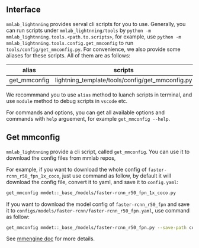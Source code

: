 ## Interface

`mmlab_lightnning` provides serval cli scripts for you to use. Generally, you can run scripts under `mmlab_lightnning/tools` by `python -m mmlab_lightnning.tools.<path.to.scripts>`, for example, use `python -m mmlab_lightnning.tools.config.get_mmconfig` to run `tools/config/get_mmconfig.py`. For convenience, we also provide some aliases for these scripts. All of them are as follows:

| alias        | scripts                                         |
| ------------ | ----------------------------------------------- |
| get_mmconfig | lightning_template/tools/config/get_mmconfig.py |

We recommmand you to use `alias` method to luanch scripts in terminal, and use `module` method to debug scripts in `vscode` etc.

For commands and options, you can get all available options and commands with `help` arguement, for example `get_mmconfig --help`.

## Get mmconfig

`mmlab_lightnning` provide a cli script, called `get_mmconfig`. You can use it to download the config files from mmlab repos, 

For example, if you want to download the whole config of `faster-rcnn_r50_fpn_1x_coco`, just use command as follow, by default it will download the config file, convert it to yaml, and save it to `config.yaml`:

```bash
get_mmconfig mmdet::_base_/models/faster-rcnn_r50_fpn_1x_coco.py
```

If you want to download the model config of `faster-rcnn_r50_fpn` and save it to `configs/models/faster-rcnn/faster-rcnn_r50_fpn.yaml`, use command as follow:

```bash
get_mmconfig mmdet::_base_/models/faster-rcnn_r50_fpn.py --save-path configs/models/faster-rcnn/faster-rcnn_r50_fpn.yaml
```

See [mmengine doc](https://mmengine.readthedocs.io/zh_CN/latest/advanced_tutorials/config.html#id13) for more details.
